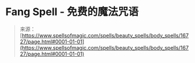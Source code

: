 <!--yml

category: 未分类

date: 2024-06-12 18:57:22

-->

# Fang Spell - 免费的魔法咒语

> 来源：[https://www.spellsofmagic.com/spells/beauty_spells/body_spells/16727/page.html#0001-01-01](https://www.spellsofmagic.com/spells/beauty_spells/body_spells/16727/page.html#0001-01-01)
